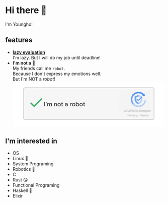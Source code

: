 # Hi there 👋
I'm Youngho!

## features
- [**lazy evaluation**](https://en.wikipedia.org/wiki/Lazy_evaluation)  
  I'm lazy. But I will do my job until deadline!
- **I'm not a 🤖**  
  My friends call me `robot`.  
  Because I don't express my emotions well.  
  But I'm NOT a _robot_!  
  ![](img/iamnotarobot.png)

## I'm interested in
- OS
- Linux 🐧
- System Programing
- Robotics 🤖
- C
- Rust 😘
- Functional Programing
- Haskell 🤯
- Elixir
